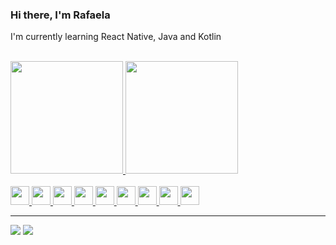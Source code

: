 ### Hi there, I'm Rafaela 


<p>I'm currently learning React Native, Java and Kotlin </p>

<br>

<div>
    <a href="https://github.com/rafatillmann">
        <img height="180em"
            src="https://github-readme-stats.vercel.app/api?username=rafatillmann&show_icons=true&theme=react&include_all_commits=true&count_private=true" />
        <img height="180em"
            src="https://github-readme-stats.vercel.app/api/top-langs/?username=rafatillmann&layout=compact&langs_count=7&theme=react" />
</div>

<br>

<div> 
    <img height="30em" src="https://cdn.jsdelivr.net/gh/devicons/devicon/icons/javascript/javascript-original.svg" />
    <img height="30em" src="https://cdn.jsdelivr.net/gh/devicons/devicon/icons/nodejs/nodejs-original.svg" />
    <img height="30em" src="https://cdn.jsdelivr.net/gh/devicons/devicon/icons/html5/html5-original.svg" />
    <img height="30em" src="https://cdn.jsdelivr.net/gh/devicons/devicon/icons/css3/css3-original.svg" />
    <img height="30em" src="https://cdn.jsdelivr.net/gh/devicons/devicon/icons/react/react-original.svg" />
    <img height="30em" src="https://cdn.jsdelivr.net/gh/devicons/devicon/icons/python/python-original.svg" />
    <img height="30em" src="https://cdn.jsdelivr.net/gh/devicons/devicon/icons/java/java-original.svg" />
    <img height="30em" src="https://cdn.jsdelivr.net/gh/devicons/devicon/icons/kotlin/kotlin-original.svg" />
    <img height="30em" src="https://cdn.jsdelivr.net/gh/devicons/devicon/icons/figma/figma-original.svg" />  
</div>
    
---
    
  <a href="https://instagram.com/rafa_tillmann" target="_blank"><img src="https://img.shields.io/badge/-Instagram-%23E4405F?style=for-the-badge&logo=instagram&logoColor=white" target="_blank"></a>
  <a href="https://www.linkedin.com/in/rafaela-tillmann" target="_blank"><img src="https://img.shields.io/badge/-LinkedIn-%230077B5?style=for-the-badge&logo=linkedin&logoColor=white" target="_blank"></a> 
<!-- <div align="center">
<img height="180em" src="https://64.media.tumblr.com/a2c7267b99f34f1e9fbe2ca65f801ae1/3e6a8ea646afc9c3-7e/s540x810/b8533fb27d00270ad68233695f22c48f62a96f14.gifv" />
</div> -->
    
